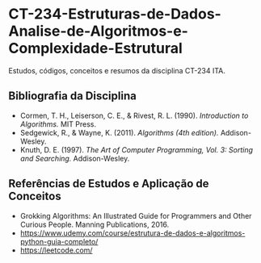 # CT-234-Estruturas-de-Dados-Analise-de-Algoritmos-e-Complexidade-Estrutural
Estudos, códigos, conceitos e resumos da disciplina CT-234 ITA.

## Bibliografia da Disciplina

- Cormen, T. H., Leiserson, C. E., & Rivest, R. L. (1990). *Introduction to Algorithms.* MIT Press.
- Sedgewick, R., & Wayne, K. (2011). *Algorithms (4th edition).* Addison-Wesley.
- Knuth, D. E. (1997). *The Art of Computer Programming, Vol. 3: Sorting and Searching.* Addison-Wesley.

## Referências de Estudos e Aplicação de Conceitos

- Grokking Algorithms: An Illustrated Guide for Programmers and Other Curious People. Manning Publications, 2016.
- https://www.udemy.com/course/estrutura-de-dados-e-algoritmos-python-guia-completo/
- https://leetcode.com/
  

